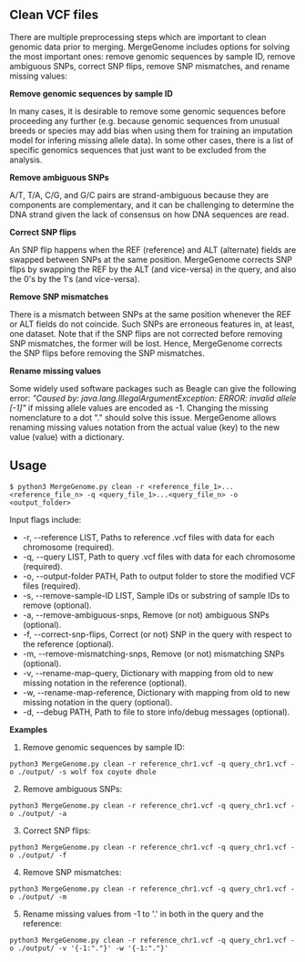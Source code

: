 ## Clean VCF files

There are multiple preprocessing steps which are important to clean genomic data prior to merging. MergeGenome includes options for solving the most important ones: remove genomic sequences by sample ID, remove ambiguous SNPs, correct SNP flips, remove SNP mismatches, and rename missing values:

**Remove genomic sequences by sample ID**

In many cases, it is desirable to remove some genomic sequences before proceeding any further (e.g. because genomic sequences from unusual breeds or species may add bias when using them for training an imputation model for infering missing allele data). In some other cases, there is a list of specific genomics sequences that just want to be excluded from the analysis.

**Remove ambiguous SNPs**

A/T, T/A, C/G, and G/C pairs are strand-ambiguous because they are components are complementary, and it can be challenging to determine the DNA strand given the lack of consensus on how DNA sequences are read.

**Correct SNP flips** 

An SNP flip happens when the REF (reference) and ALT (alternate) fields are swapped between SNPs at the same position. MergeGenome corrects SNP flips by swapping the REF by the ALT (and vice-versa) in the query, and also the 0's by the 1's (and vice-versa).

**Remove SNP mismatches**

There is a mismatch between SNPs at the same position whenever the REF or ALT fields do not coincide. Such SNPs are erroneous features in, at least, one dataset. Note that if the SNP flips are not corrected before removing SNP mismatches, the former will be lost. Hence, MergeGenome corrects the SNP flips before removing the SNP mismatches.

**Rename missing values**

Some widely used software packages such as Beagle can give the following error: *"Caused by: java.lang.IllegalArgumentException: ERROR: invalid allele [-1]"* if missing allele values are encoded as -1. Changing the missing nomenclature to a dot "." should solve this issue. MergeGenome allows renaming missing values notation from the actual value (key) to the new value (value) with a dictionary.

## Usage

```
$ python3 MergeGenome.py clean -r <reference_file_1>...<reference_file_n> -q <query_file_1>...<query_file_n> -o <output_folder>
```

Input flags include:

* -r, --reference LIST, Paths to reference .vcf files with data for each chromosome (required).
* -q, --query LIST, Path to query .vcf files with data for each chromosome (required).
* -o, --output-folder PATH, Path to output folder to store the modified VCF files (required).
* -s, --remove-sample-ID LIST, Sample IDs or substring of sample IDs to remove (optional).
* -a, --remove-ambiguous-snps, Remove (or not) ambiguous SNPs (optional).
* -f, --correct-snp-flips, Correct (or not) SNP in the query with respect to the reference (optional).
* -m, --remove-mismatching-snps, Remove (or not) mismatching SNPs (optional).
* -v, --rename-map-query, Dictionary with mapping from old to new missing notation in the reference (optional).
* -w, --rename-map-reference, Dictionary with mapping from old to new missing notation in the query (optional).
* -d, --debug PATH, Path to file to store info/debug messages (optional).

**Examples**

1. Remove genomic sequences by sample ID:

```
python3 MergeGenome.py clean -r reference_chr1.vcf -q query_chr1.vcf -o ./output/ -s wolf fox coyote dhole
```

2. Remove ambiguous SNPs:

```
python3 MergeGenome.py clean -r reference_chr1.vcf -q query_chr1.vcf -o ./output/ -a
```

3. Correct SNP flips:

```
python3 MergeGenome.py clean -r reference_chr1.vcf -q query_chr1.vcf -o ./output/ -f
```

4. Remove SNP mismatches: 

```
python3 MergeGenome.py clean -r reference_chr1.vcf -q query_chr1.vcf -o ./output/ -m
```

5. Rename missing values from -1 to '.' in both in the query and the reference:

```
python3 MergeGenome.py clean -r reference_chr1.vcf -q query_chr1.vcf -o ./output/ -v '{-1:"."}' -w '{-1:"."}'
```




